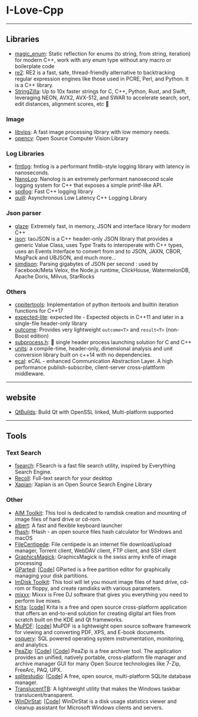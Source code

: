 # I-Love-Cpp

----

## Libraries

* [magic_enum](https://github.com/Neargye/magic_enum): Static reflection for enums (to string, from string, iteration) for modern C++, work with any enum type without any macro or boilerplate code
* [re2](https://github.com/google/re2): RE2 is a fast, safe, thread-friendly alternative to backtracking regular expression engines like those used in PCRE, Perl, and Python. It is a C++ library.
* [StringZilla](https://github.com/ashvardanian/StringZilla): Up to 10x faster strings for C, C++, Python, Rust, and Swift, leveraging NEON, AVX2, AVX-512, and SWAR to accelerate search, sort, edit distances, alignment scores, etc 🦖

### Image

* [libvips](https://github.com/libvips/libvips): A fast image processing library with low memory needs.
* [opencv](https://github.com/opencv/opencv): Open Source Computer Vision Library

### Log Libraries

* [fmtlog](https://github.com/MengRao/fmtlog): fmtlog is a performant fmtlib-style logging library with latency in nanoseconds.
* [NanoLog](https://github.com/PlatformLab/NanoLog): Nanolog is an extremely performant nanosecond scale logging system for C++ that exposes a simple printf-like API.
* [spdlog](https://github.com/gabime/spdlog): Fast C++ logging library
* [quill](https://github.com/odygrd/quill): Asynchronous Low Latency C++ Logging Library

### Json parser

* [glaze](https://github.com/stephenberry/glaze): Extremely fast, in memory, JSON and interface library for modern C++
* [json](https://github.com/taocpp/json): taoJSON is a C++ header-only JSON library that provides a generic Value Class, uses Type Traits to interoperate with C++ types, uses an Events Interface to convert from and to JSON, JAXN, CBOR, MsgPack and UBJSON, and much more...
* [simdjson](https://github.com/simdjson/simdjson): Parsing gigabytes of JSON per second : used by Facebook/Meta Velox, the Node.js runtime, ClickHouse, WatermelonDB, Apache Doris, Milvus, StarRocks

### Others

* [cppitertools](https://github.com/ryanhaining/cppitertools): Implementation of python itertools and builtin iteration functions for C++17
* [expected-lite](https://github.com/martinmoene/expected-lite): expected lite - Expected objects in C++11 and later in a single-file header-only library
* [outcome](https://github.com/ned14/outcome): Provides very lightweight `outcome<T>` and `result<T>` (non-Boost edition)
* [subprocess.h](https://github.com/sheredom/subprocess.h): 🐜 single header process launching solution for C and C++
* [units](https://github.com/nholthaus/units): a compile-time, header-only, dimensional analysis and unit conversion library built on c++14 with no dependencies.
* [ecal](https://github.com/eclipse-ecal/ecal): eCAL - enhanced Communication Abstraction Layer. A high performance publish-subscribe, client-server cross-plattform middleware.

----

## website

* [QtBuilds](https://sourceforge.net/projects/fsu0413-qtbuilds/): Build Qt with OpenSSL linked, Multi-platform supported

----

## Tools

### Text Search

* [fsearch](https://cboxdoerfer.github.io/fsearch/): FSearch is a fast file search utility, inspired by Everything Search Engine.
* [Recoll](https://www.recoll.org/index.html): Full-text search for your desktop
* [Xapian](https://xapian.org/): Xapian is an Open Source Search Engine Library

### Other

* [AIM Toolkit](https://sourceforge.net/projects/aim-toolkit/): This tool is dedicated to ramdisk creation and mounting of image files of hard drive or cd-rom.
* [albert](https://github.com/albertlauncher/albert): A fast and flexible keyboard launcher
* [fhash](https://github.com/sunjw/fhash): fHash - an open source files hash calculator for Windows and macOS
* [FileCentipede](https://sourceforge.net/projects/filecentipede/): File centipede is an internet file download/upload manager, Torrent client, WebDAV client, FTP client, and SSH client
* [GraphicsMagick](http://www.graphicsmagick.org/): GraphicsMagick is the swiss army knife of image processing
* [GParted](https://gparted.org/development.php): [[Code](https://gitlab.gnome.org/GNOME/gparted)] GParted is a free partition editor for graphically managing your disk partitions.
* [ImDisk Toolkit](https://sourceforge.net/projects/imdisk-toolkit/): This tool will let you mount image files of hard drive, cd-rom or floppy, and create ramdisks with various parameters.
* [mixxx](https://github.com/mixxxdj/mixxx): Mixxx is Free DJ software that gives you everything you need to perform live mixes.
* [Krita](https://krita.org/): [[code](https://invent.kde.org/graphics/krita)] Krita is a free and open source cross-platform application that offers an end-to-end solution for creating digital art files from scratch built on the KDE and Qt frameworks.
* [MuPDF](https://mupdf.com/): [[code](https://github.com/ArtifexSoftware/mupdf)] MuPDF is a lightweight open source software framework for viewing and converting
PDF, XPS, and E-book documents.
* [osquery](https://github.com/osquery/osquery): SQL powered operating system instrumentation, monitoring, and analytics.
* [PeaZip](https://peazip.github.io/): [[Code](https://peazip.github.io/peazip-sources.html)] [[Code](https://github.com/peazip/PeaZip)] PeaZip is a free archiver tool. The application provides an unified, natively portable, cross-platform file manager and archive manager GUI for many Open Source technologies like 7-Zip, FreeArc, PAQ, UPX.
* [sqlitestudio](https://sqlitestudio.pl/): [[Code](https://github.com/pawelsalawa/sqlitestudio)] A free, open source, multi-platform SQLite database manager.
* [TranslucentTB](https://github.com/TranslucentTB/TranslucentTB): A lightweight utility that makes the Windows taskbar translucent/transparent.
* [WinDirStat](https://windirstat.net/): [[Code](https://github.com/windirstat/windirstat)] WinDirStat is a disk usage statistics viewer and cleanup assistant for Microsoft Windows clients and servers.
